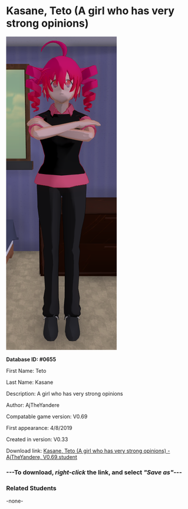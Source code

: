 # Kasane, Teto (A girl who has very strong opinions)

<img src="../../Files/Images/Kasane, Teto (A girl who has very strong opinions).png" title="Kasane, Teto (A girl who has very strong opinions) - AjTheYandere, V0.69">

**Database ID: #0655**

First Name: Teto

Last Name: Kasane

Description: A girl who has very strong opinions

Author: AjTheYandere

Compatable game version: V0.69

First appearance: 4/8/2019

Created in version: V0.33

Download link: <a href="https://raw.githubusercontent.com/Arbiter1223/Daigaku-Gurashi-Custom-Students/master/Files/Student%20Files/Kasane%2C%20Teto%20(A%20girl%20who%20has%20very%20strong%20opinions)%20-%20AjTheYandere%2C%20V0.69.student">Kasane, Teto (A girl who has very strong opinions) - AjTheYandere, V0.69.student</a>

### ---**To download, _right-click_ the link, and select _"Save as"_**---

### Related Students

-none-
